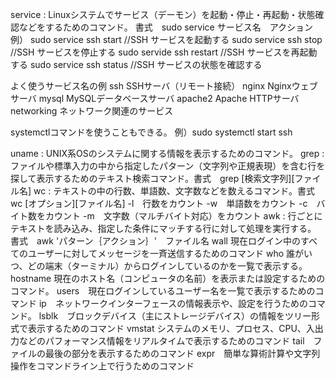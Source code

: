 service : Linuxシステムでサービス（デーモン）を起動・停止・再起動・状態確認などをするためのコマンド。
書式　sudo service サービス名　アクション
例）
sudo service ssh start //SSH	サービスを起動する
sudo service ssh stop //SSH		サービスを停止する
sudo servide ssh restart //SSH	サービスを再起動する
sudo service ssh status //SSH	サービスの状態を確認する

よく使うサービス名の例
ssh			SSHサーバ（リモート接続）
nginx		Nginxウェブサーバ
mysql		MySQLデータベースサーバ
apache2		Apache HTTPサーバ
networking	ネットワーク関連のサービス

systemctlコマンドを使うこともできる。
例）sudo systemctl start ssh

uname : UNIX系OSのシステムに関する情報を表示するためのコマンド。
grep : ファイルや標準入力の中から指定したパターン（文字列や正規表現）を含む行を探して表示するためのテキスト検索コマンド。書式　grep [検索文字列][ファイル名]
wc : テキストの中の行数、単語数、文字数などを数えるコマンド。書式 wc [オプション][ファイル名]
-l　行数をカウント
-w　単語数をカウント
-c　バイト数をカウント
-m　文字数（マルチバイト対応）をカウント
awk : 行ごとにテキストを読み込み、指定した条件にマッチする行に対して処理を実行する。
	書式　awk 'パターン｛アクション｝'　ファイル名
wall 現在ログイン中のすべてのユーザーに対してメッセージを一斉送信するためのコマンド
who 誰がいつ、どの端末（ターミナル）からログインしているのかを一覧で表示する。
hostname 現在のホスト名（コンピュータの名前）を表示または設定するためのコマンド。
users　現在ログインしているユーザー名を一覧で表示するためのコマンド
ip　ネットワークインターフェースの情報表示や、設定を行うためのコマンド。
lsblk　ブロックデバイス（主にストレージデバイス）の情報をツリー形式で表示するためのコマンド
vmstat システムのメモリ、プロセス、CPU、入出力などのパフォーマンス情報をリアルタイムで表示するためのコマンド
tail　ファイルの最後の部分を表示するためのコマンド
expr　簡単な算術計算や文字列操作をコマンドライン上で行うためのコマンド

